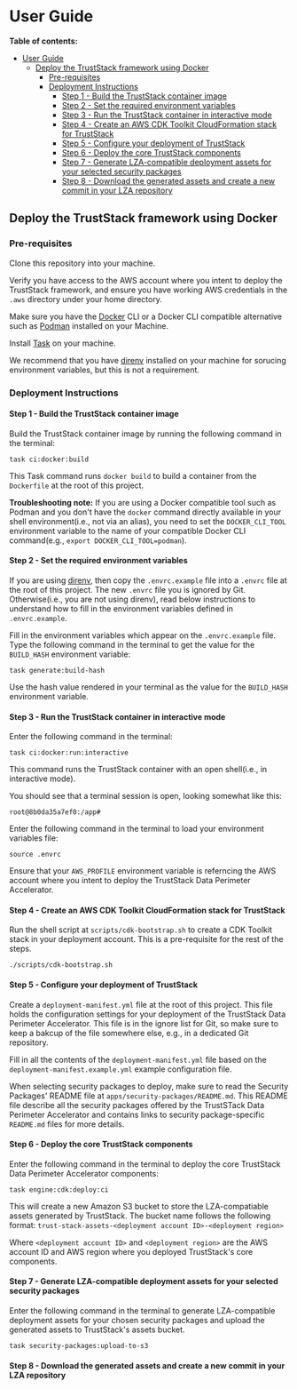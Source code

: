 # User Guide

**Table of contents:**

- [User Guide](#user-guide)
  - [Deploy the TrustStack framework using Docker](#deploy-the-truststack-framework-using-docker)
    - [Pre-requisites](#pre-requisites)
    - [Deployment Instructions](#deployment-instructions)
      - [Step 1 - Build the TrustStack container image](#step-1---build-the-truststack-container-image)
      - [Step 2 - Set the required environment variables](#step-2---set-the-required-environment-variables)
      - [Step 3 - Run the TrustStack container in interactive mode](#step-3---run-the-truststack-container-in-interactive-mode)
      - [Step 4 - Create an AWS CDK Toolkit CloudFormation stack for TrustStack](#step-4---create-an-aws-cdk-toolkit-cloudformation-stack-for-truststack)
      - [Step 5 - Configure your deployment of TrustStack](#step-5---configure-your-deployment-of-truststack)
      - [Step 6 - Deploy the core TrustStack components](#step-6---deploy-the-core-truststack-components)
      - [Step 7 - Generate LZA-compatible deployment assets for your selected security packages](#step-7---generate-lza-compatible-deployment-assets-for-your-selected-security-packages)
      - [Step 8 - Download the generated assets and create a new commit in your LZA repository](#step-8---download-the-generated-assets-and-create-a-new-commit-in-your-lza-repository)

## Deploy the TrustStack framework using Docker

### Pre-requisites

Clone this repository into your machine.

Verify you have access to the AWS account where you intent to deploy the TrustStack framework, and ensure you have working AWS credentials in the `.aws` directory under your home directory.

Make sure you have the [Docker](https://www.docker.com/) CLI or a Docker CLI compatible alternative such as [Podman](https://podman.io/) installed on your Machine.

Install [Task](https://taskfile.dev/installation/) on your machine.

We recommend that you have [direnv](https://direnv.net/) installed on your machine for sorucing environment variables, but this is not a requirement.

### Deployment Instructions

#### Step 1 - Build the TrustStack container image

Build the TrustStack container image by running the following command in the terminal:

```shell
task ci:docker:build
```

This Task command runs `docker build` to build a container from the `Dockerfile` at the root of this project.

**Troubleshooting note:** If you are using a Docker compatible tool such as Podman and you don't have the `docker` command directly available in your shell environment(i.e., not via an alias), you need to set the `DOCKER_CLI_TOOL` environment variable to the name of your compatible Docker CLI command(e.g., `export DOCKER_CLI_TOOL=podman`).

#### Step 2 - Set the required environment variables

If you are using [direnv](https://direnv.net/), then copy the `.envrc.example` file into a `.envrc` file at the root of this project. The new `.envrc` file you is ignored by Git. Otherwise(i.e., you are not using direnv), read below instructions to understand how to fill in the environment variables defined in `.envrc.example`.

Fill in the environment variables which appear on the `.envrc.example` file. Type the following command in the terminal to get the value for the `BUILD_HASH` environment variable:

```shell
task generate:build-hash
```

Use the hash value rendered in your terminal as the value for the `BUILD_HASH` environment variable.

#### Step 3 - Run the TrustStack container in interactive mode

Enter the following command in the terminal:

```shell
task ci:docker:run:interactive
```

This command runs the TrustStack container with an open shell(i.e., in interactive mode).

You should see that a terminal session is open, looking somewhat like this:

```shell
root@8b0da35a7ef0:/app#
```

Enter the following command in the terminal to load your environment variables file:

```shell
source .envrc
```

Ensure that your `AWS_PROFILE` environment variable is referncing the AWS account where you intent to deploy the TrustStack Data Perimeter Accelerator.

#### Step 4 - Create an AWS CDK Toolkit CloudFormation stack for TrustStack

Run the shell script at `scripts/cdk-bootstrap.sh` to create a CDK Toolkit stack in your deployment account. This is a pre-requisite for the rest of the steps.

```shell
./scripts/cdk-bootstrap.sh
```

#### Step 5 - Configure your deployment of TrustStack

Create a `deployment-manifest.yml` file at the root of this project. This file holds the configuration settings for your deployment of the TrustStack Data Perimeter Accelerator. This file is in the ignore list for Git, so make sure to keep a bakcup of the file somewhere else, e.g., in a dedicated Git repository.

Fill in all the contents of the `deployment-manifest.yml` file based on the `deployment-manifest.example.yml` example configuration file.

When selecting security packages to deploy, make sure to read the Security Packages' README file at `apps/security-packages/README.md`. This README file describe all the security packages offered by the TrustSTack Data Perimeter Accelerator and contains links to security package-specific `README.md` files for more details.

#### Step 6 - Deploy the core TrustStack components

Enter the following command in the terminal to deploy the core TrustStack Data Perimeter Accelerator components:

```shell
task engine:cdk:deploy:ci
```

This will create a new Amazon S3 bucket to store the LZA-compatiable assets generated by TrustStack. The bucket name follows the following format:
`trust-stack-assets-<deployment account ID>-<deployment region>`

Where `<deployment account ID>` and `<deployment region>` are the AWS account ID and AWS region where you deployed TrustStack's core components.

#### Step 7 - Generate LZA-compatible deployment assets for your selected security packages

Enter the following command in the terminal to generate LZA-compatible deployment assets for your chosen security packages and upload the generated assets to TrustStack's assets bucket.

```shell
task security-packages:upload-to-s3
```

#### Step 8 - Download the generated assets and create a new commit in your LZA repository

<!-- TODO: Add section content -->
